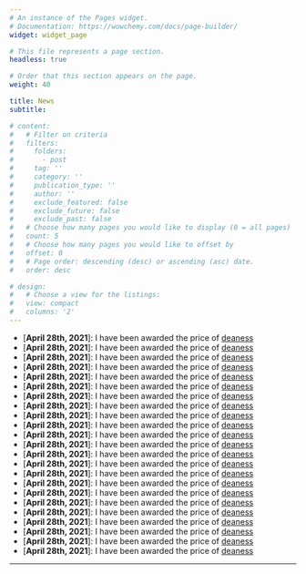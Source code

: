 ```yaml
---
# An instance of the Pages widget.
# Documentation: https://wowchemy.com/docs/page-builder/
widget: widget_page

# This file represents a page section.
headless: true

# Order that this section appears on the page.
weight: 40

title: News
subtitle:

# content:
#   # Filter on criteria
#   filters:
#     folders:
#       - post
#     tag: ''
#     category: ''
#     publication_type: ''
#     author: ''
#     exclude_featured: false
#     exclude_future: false
#     exclude_past: false
#   # Choose how many pages you would like to display (0 = all pages)
#   count: 5
#   # Choose how many pages you would like to offset by
#   offset: 0
#   # Page order: descending (desc) or ascending (asc) date.
#   order: desc

# design:
#   # Choose a view for the listings:
#   view: compact
#   columns: '2'
---
```

* [**April 28th, 2021**]: I have been awarded the price of [deaness](http://izzeddin.net/)
* [**April 28th, 2021**]: I have been awarded the price of [deaness](http://izzeddin.net/)
* [**April 28th, 2021**]: I have been awarded the price of [deaness](http://izzeddin.net/)
* [**April 28th, 2021**]: I have been awarded the price of [deaness](http://izzeddin.net/)
* [**April 28th, 2021**]: I have been awarded the price of [deaness](http://izzeddin.net/)
* [**April 28th, 2021**]: I have been awarded the price of [deaness](http://izzeddin.net/)
* [**April 28th, 2021**]: I have been awarded the price of [deaness](http://izzeddin.net/)
* [**April 28th, 2021**]: I have been awarded the price of [deaness](http://izzeddin.net/)
* [**April 28th, 2021**]: I have been awarded the price of [deaness](http://izzeddin.net/)
* [**April 28th, 2021**]: I have been awarded the price of [deaness](http://izzeddin.net/)
* [**April 28th, 2021**]: I have been awarded the price of [deaness](http://izzeddin.net/)
* [**April 28th, 2021**]: I have been awarded the price of [deaness](http://izzeddin.net/)
* [**April 28th, 2021**]: I have been awarded the price of [deaness](http://izzeddin.net/)
* [**April 28th, 2021**]: I have been awarded the price of [deaness](http://izzeddin.net/)
* [**April 28th, 2021**]: I have been awarded the price of [deaness](http://izzeddin.net/)
* [**April 28th, 2021**]: I have been awarded the price of [deaness](http://izzeddin.net/)
* [**April 28th, 2021**]: I have been awarded the price of [deaness](http://izzeddin.net/)
* [**April 28th, 2021**]: I have been awarded the price of [deaness](http://izzeddin.net/)
* [**April 28th, 2021**]: I have been awarded the price of [deaness](http://izzeddin.net/)
* [**April 28th, 2021**]: I have been awarded the price of [deaness](http://izzeddin.net/)
* [**April 28th, 2021**]: I have been awarded the price of [deaness](http://izzeddin.net/)
* [**April 28th, 2021**]: I have been awarded the price of [deaness](http://izzeddin.net/)
* [**April 28th, 2021**]: I have been awarded the price of [deaness](http://izzeddin.net/)

---